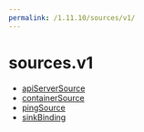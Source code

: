 ```yaml
---
permalink: /1.11.10/sources/v1/
---
```


# sources.v1



* [apiServerSource](apiServerSource.md)
* [containerSource](containerSource.md)
* [pingSource](pingSource.md)
* [sinkBinding](sinkBinding.md)